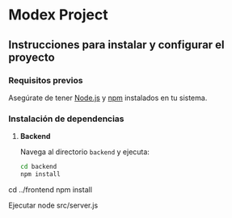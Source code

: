 # Modex Project

## Instrucciones para instalar y configurar el proyecto

### Requisitos previos

Asegúrate de tener [Node.js](https://nodejs.org/) y [npm](https://www.npmjs.com/) instalados en tu sistema.

### Instalación de dependencias

1. **Backend**

   Navega al directorio `backend` y ejecuta:

   ```bash
   cd backend
   npm install

cd ../frontend
npm install

Ejecutar 
node src/server.js
